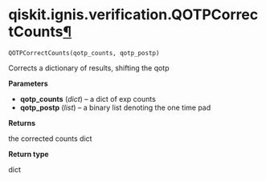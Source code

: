 # qiskit.ignis.verification.QOTPCorrectCounts[¶](#qiskit-ignis-verification-qotpcorrectcounts "Permalink to this headline")

<span id="undefined" />

`QOTPCorrectCounts(qotp_counts, qotp_postp)`

Corrects a dictionary of results, shifting the qotp

**Parameters**

*   **qotp\_counts** (*dict*) – a dict of exp counts
*   **qotp\_postp** (*list*) – a binary list denoting the one time pad

**Returns**

the corrected counts dict

**Return type**

dict
